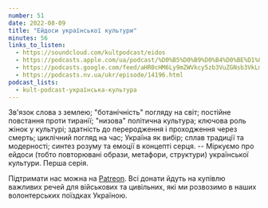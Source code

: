 ```yaml
---
number: 51
date: 2022-08-09
title: "Ейдоси української культури"
minutes: 56
links_to_listen:
  - https://soundcloud.com/kultpodcast/eidos
  - https://podcasts.apple.com/ua/podcast/%D0%B5%D0%B9%D0%B4%D0%BE%D1%81%D0%B8-%D1%83%D0%BA%D1%80%D0%B0%D1%97%D0%BD%D1%81%D1%8C%D0%BA%D0%BE%D1%97-%D0%BA%D1%83%D0%BB%D1%8C%D1%82%D1%83%D1%80%D0%B8/id1581339249?i=1000575498750
  - https://podcasts.google.com/feed/aHR0cHM6Ly9mZWVkcy5zb3VuZGNsb3VkLmNvbS91c2Vycy9zb3VuZGNsb3VkOnVzZXJzOjg5MjM3MjAyNy9zb3VuZHMucnNz/episode/dGFnOnNvdW5kY2xvdWQsMjAxMDp0cmFja3MvMTMyMDYwNDk0OA
  - https://podcasts.nv.ua/ukr/episode/14196.html
podcast_lists:
  - kult-podcast-українська-культура
---
```


Зв'язок слова з землею; "ботанічність" погляду на світ; постійне повстання
проти тиранії; "низова" політична культура; ключова роль жінок у культурі;
здатність до переродження і проходження через смерть; циклічний погляд на час;
Україна як вибір; сплав традиції та модерності; синтез розуму та емоції в
концепті серця. -- Міркуємо про  ейдоси (тобто повторювані образи, метафори,
структури) української культури. Перша серія.

Підтримати нас можна на [Patreon][1]. Всі донати йдуть на
купівлю важливих речей для військових та цивільних, які ми розвозимо в наших
волонтерських поїздках Україною.

[1]: https://patreon.com/kultpodcast
